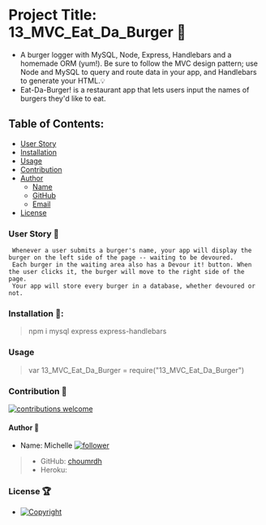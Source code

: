 
  # Project Title: 13_MVC_Eat_Da_Burger :raised_hands:
  - A burger logger with MySQL, Node, Express, Handlebars and a homemade ORM (yum!). Be sure to follow the MVC design pattern; use Node and MySQL to query and route data in your app, and Handlebars to generate your HTML.:bulb:
  - Eat-Da-Burger! is a restaurant app that lets users input the names of burgers they'd like to eat. 


  ## Table of Contents:
  - [User Story](#user-story-speech_balloon)
  - [Installation](#installation-floppy_disk)
  - [Usage](#usage)
  - [Contribution](#contribution-handshake)
  - [Author](#author-bust_in_silhouette)
    - [Name](#author-bust_in_silhouette)
    - [GitHub](#author-bust_in_silhouette)
    - [Email](#author-bust_in_silhouette)
  - [License](#license-trophy)
  
  ### User Story :speech_balloon:
  ```
   Whenever a user submits a burger's name, your app will display the burger on the left side of the page -- waiting to be devoured.
   Each burger in the waiting area also has a Devour it! button. When the user clicks it, the burger will move to the right side of the page.
   Your app will store every burger in a database, whether devoured or not.
   ```
  
  ###  Installation :floppy_disk::
  > npm i mysql express express-handlebars

  ### Usage

   > var 13_MVC_Eat_Da_Burger = require("13_MVC_Eat_Da_Burger")
  

 ### Contribution :handshake: 
 
 [![contributions welcome](https://img.shields.io/badge/contributions-welcome-brightgreen.svg?style=flat)](https://github.com/choumrdh/13_MVC_Eat_Da_Burger/issues)
  
  
  #### 	Author :bust_in_silhouette:
   - Name: Michelle [![follower](https://img.shields.io/github/followers/choumrdh?label=follower&style=social)](https://github.com/choumrdh?tab=followers)
  
  > - GitHub: [choumrdh](https://github.com/choumrdh)
  > - Heroku:
  >  
 ### License :trophy:
   - [![Copyright](https://img.shields.io/badge/Copyright-Michelle-blue)](https://github.com/choumrdh)